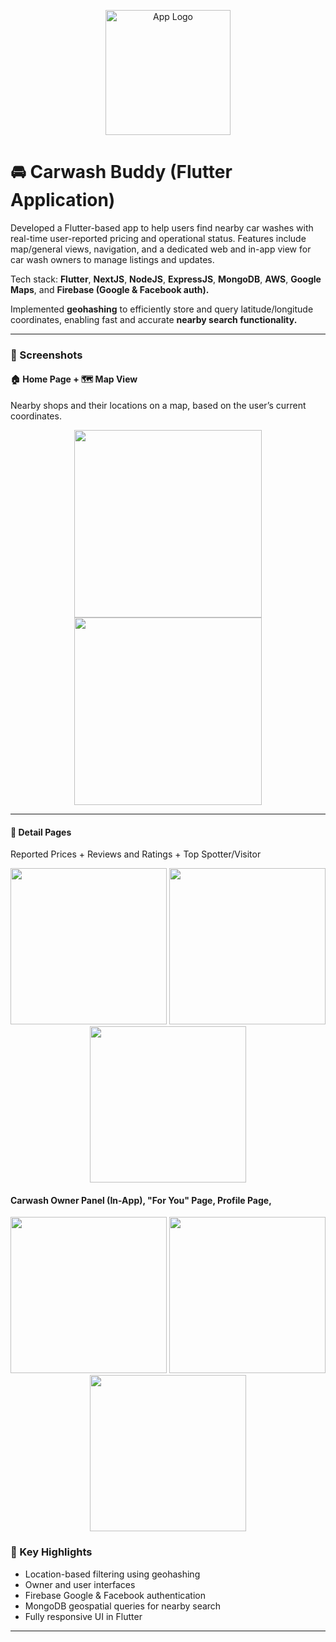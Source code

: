 <p align="center">
  <img src="screenshots/logo.jpg" width="200" alt="App Logo" />
</p>

# 🚘 Carwash Buddy (Flutter Application)

Developed a Flutter-based app to help users find nearby car washes with real-time user-reported pricing and operational status. Features include map/general views, navigation, and a dedicated web and in-app view for car wash owners to manage listings and updates.  

Tech stack: **Flutter**, **NextJS**, **NodeJS**, **ExpressJS**, **MongoDB**, **AWS**, **Google Maps**, and **Firebase (Google & Facebook auth).**

Implemented **geohashing** to efficiently store and query latitude/longitude coordinates, enabling fast and accurate **nearby search functionality.**

---

### 📸 Screenshots

#### 🏠 Home Page + 🗺️ Map View  
Nearby shops and their locations on a map, based on the user’s current coordinates.

<p align="center">
  <img src="screenshots/img1.png" width="300" />
  <img src="screenshots/img8.png" width="300" />
</p>

---

#### 📄 Detail Pages  
Reported Prices + Reviews and Ratings + Top Spotter/Visitor

<p align="center">
  <img src="screenshots/img2.png" width="250" />
  <img src="screenshots/img9.png" width="250" />
  <img src="screenshots/img12.png" width="250" />
</p>


#### Carwash Owner Panel (In-App), "For You" Page, Profile Page,   
<p align="center">
  <img src="screenshots/img7.png" width="250" />
  <img src="screenshots/img4.png" width="250" />
  <img src="screenshots/img13.png" width="250" />

</p>


### 🚀 Key Highlights

- Location-based filtering using geohashing
- Owner and user interfaces
- Firebase Google & Facebook authentication
- MongoDB geospatial queries for nearby search
- Fully responsive UI in Flutter

---
